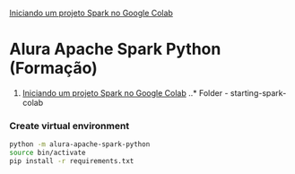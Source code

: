 [Iniciando um projeto Spark no Google Colab](https://www.alura.com.br/artigos/iniciando-projeto-spark-no-colab)

# Alura Apache Spark Python (Formação)

1. [Iniciando um projeto Spark no Google Colab](https://www.alura.com.br/artigos/iniciando-projeto-spark-no-colab)
..* Folder - starting-spark-colab



### Create virtual environment 

```bash
python -m alura-apache-spark-python
source bin/activate
pip install -r requirements.txt
```

